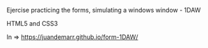 Ejercise practicing the forms, simulating a windows window - 1DAW

HTML5 and CSS3

In => https://juandemarr.github.io/form-1DAW/